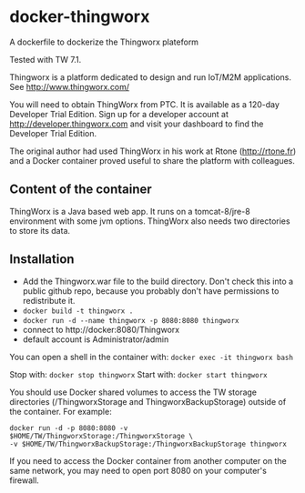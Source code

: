 # docker-thingworx
A dockerfile to dockerize the Thingworx plateform

Tested with TW 7.1.

Thingworx is a platform dedicated to design and run IoT/M2M applications. See http://www.thingworx.com/

You will need to obtain ThingWorx from PTC. It is available as a 120-day Developer Trial Edition. Sign up for a developer account at http://developer.thingworx.com and visit your dashboard to find the Developer Trial Edition.

The original author had used ThingWorx in his work at Rtone (http://rtone.fr) and a Docker container proved useful to share the platform with colleagues.

Content of the container
------------------------

ThingWorx is a Java based web app. It runs on a tomcat-8/jre-8 environment with some jvm options. ThingWorx also needs two directories to store its data.

Installation
------------

 * Add the Thingworx.war file to the build directory. Don't check this into a public github repo, because you probably don't have permissions to redistribute it.
 * `docker build -t thingworx .`
 * `docker run -d --name thingworx -p 8080:8080 thingworx`
 * connect to http://docker:8080/Thingworx
 * default account is Administrator/admin

You can open a shell in the container with: `docker exec -it thingworx bash`

Stop with: `docker stop thingworx`
Start with: `docker start thingworx`

You should use Docker shared volumes to access the TW storage directories (/ThingworxStorage and ThingworxBackupStorage) outside of the container. For example: 

    docker run -d -p 8080:8080 -v $HOME/TW/ThingworxStorage:/ThingworxStorage \
    -v $HOME/TW/ThingworxBackupStorage:/ThingworxBackupStorage thingworx

If you need to access the Docker container from another computer on the same network, you may need to open port 8080 on your computer's firewall.
